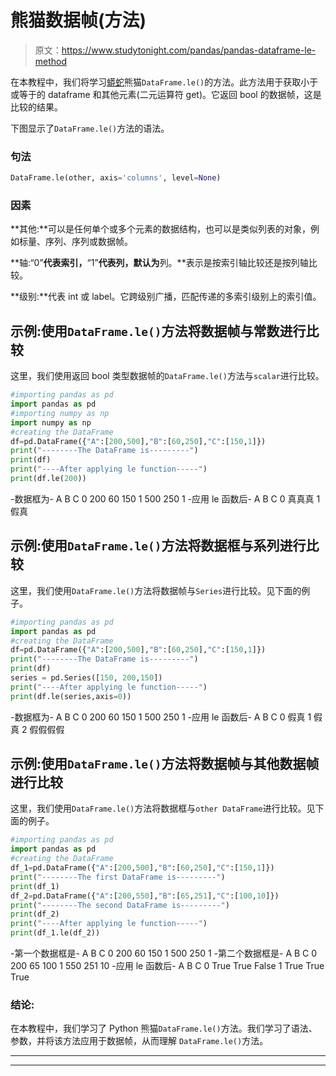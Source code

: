 # 熊猫数据帧(方法)

> 原文：<https://www.studytonight.com/pandas/pandas-dataframe-le-method>

在本教程中，我们将学习[蟒蛇](https://www.studytonight.com/python/getting-started-with-python)熊猫`DataFrame.le()`的方法。此方法用于获取小于或等于的 dataframe 和其他元素(二元运算符 get)。它返回 bool 的数据帧，这是比较的结果。

下图显示了`DataFrame.le()`方法的语法。

### 句法

```py
DataFrame.le(other, axis='columns', level=None)
```

### 因素

**其他:**可以是任何单个或多个元素的数据结构，也可以是类似列表的对象，例如标量、序列、序列或数据帧。

**轴:“0”**代表索引，**“1”**代表列，默认为**列。**表示是按索引轴比较还是按列轴比较。

**级别:**代表 int 或 label。它跨级别广播，匹配传递的多索引级别上的索引值。

## 示例:使用`DataFrame.le()`方法将数据帧与常数进行比较

这里，我们使用返回 bool 类型数据帧的`DataFrame.le()`方法与`scalar`进行比较。

```py
#importing pandas as pd
import pandas as pd
#importing numpy as np
import numpy as np
#creating the DataFrame
df=pd.DataFrame({"A":[200,500],"B":[60,250],"C":[150,1]})
print("--------The DataFrame is---------")
print(df)
print("----After applying le function-----")
print(df.le(200))
```

-数据框为-
A B C
0 200 60 150
1 500 250 1
-应用 le 函数后-
A B C
0 真真真
1 假真

## 示例:使用`DataFrame.le()`方法将数据框与系列进行比较

这里，我们使用`DataFrame.le()`方法将数据帧与`Series`进行比较。见下面的例子。

```py
#importing pandas as pd
import pandas as pd
#creating the DataFrame
df=pd.DataFrame({"A":[200,500],"B":[60,250],"C":[150,1]})
print("--------The DataFrame is---------")
print(df)
series = pd.Series([150, 200,150]) 
print("----After applying le function-----")
print(df.le(series,axis=0))
```

-数据框为-
A B C
0 200 60 150
1 500 250 1
-应用 le 函数后-
A B C
0 假真
1 假真
2 假假假假

## 示例:使用`DataFrame.le()`方法将数据帧与其他数据帧进行比较

这里，我们使用`DataFrame.le()`方法将数据框与`other DataFrame`进行比较。见下面的例子。

```py
#importing pandas as pd
import pandas as pd
#creating the DataFrame
df_1=pd.DataFrame({"A":[200,500],"B":[60,250],"C":[150,1]})
print("--------The first DataFrame is---------")
print(df_1)
df_2=pd.DataFrame({"A":[200,550],"B":[65,251],"C":[100,10]})
print("--------The second DataFrame is---------")
print(df_2)
print("----After applying le function-----")
print(df_1.le(df_2))
```

-第一个数据框是-
A B C
0 200 60 150
1 500 250 1
-第二个数据框是-
A B C
0 200 65 100
1 550 251 10
-应用 le 函数后-
A B C
0 True True False
1 True True True

### 结论:

在本教程中，我们学习了 Python 熊猫`DataFrame.le()`方法。我们学习了语法、参数，并将该方法应用于数据帧，从而理解 `DataFrame.le()`方法。

* * *

* * *